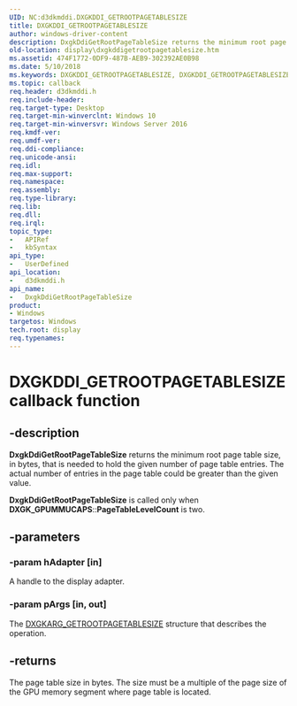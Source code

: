 ```yaml
---
UID: NC:d3dkmddi.DXGKDDI_GETROOTPAGETABLESIZE
title: DXGKDDI_GETROOTPAGETABLESIZE
author: windows-driver-content
description: DxgkDdiGetRootPageTableSize returns the minimum root page table size, in bytes, that is needed to hold the given number of page table entries.
old-location: display\dxgkddigetrootpagetablesize.htm
ms.assetid: 474F1772-0DF9-487B-AEB9-302392AE0B98
ms.date: 5/10/2018
ms.keywords: DXGKDDI_GETROOTPAGETABLESIZE, DXGKDDI_GETROOTPAGETABLESIZE callback, DxgkDdiGetRootPageTableSize, DxgkDdiGetRootPageTableSize callback function [Display Devices], d3dkmddi/DxgkDdiGetRootPageTableSize, display.dxgkddigetrootpagetablesize
ms.topic: callback
req.header: d3dkmddi.h
req.include-header: 
req.target-type: Desktop
req.target-min-winverclnt: Windows 10
req.target-min-winversvr: Windows Server 2016
req.kmdf-ver: 
req.umdf-ver: 
req.ddi-compliance: 
req.unicode-ansi: 
req.idl: 
req.max-support: 
req.namespace: 
req.assembly: 
req.type-library: 
req.lib: 
req.dll: 
req.irql: 
topic_type:
-	APIRef
-	kbSyntax
api_type:
-	UserDefined
api_location:
-	d3dkmddi.h
api_name:
-	DxgkDdiGetRootPageTableSize
product:
- Windows
targetos: Windows
tech.root: display
req.typenames: 
---
```


# DXGKDDI_GETROOTPAGETABLESIZE callback function


## -description


<b>DxgkDdiGetRootPageTableSize</b> returns the minimum root page table size,  in bytes, that is needed to hold the given number of page table entries. The actual number of entries in the page table could be greater than the given value. 

<b>DxgkDdiGetRootPageTableSize</b> is called only when <b>DXGK_GPUMMUCAPS</b>::<b>PageTableLevelCount</b> is two.

  


## -parameters




### -param hAdapter [in]

A handle to the display adapter.


### -param pArgs [in, out]

The <a href="https://msdn.microsoft.com/library/windows/hardware/dn906821">DXGKARG_GETROOTPAGETABLESIZE</a> structure that describes the operation.


## -returns



The page table size in bytes. The size must be a multiple of the page size of the GPU memory segment where page table is located.



